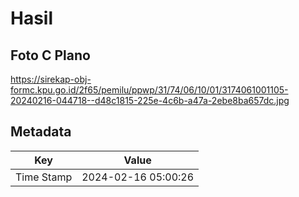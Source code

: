 # Hasil

## Foto C Plano

https://sirekap-obj-formc.kpu.go.id/2f65/pemilu/ppwp/31/74/06/10/01/3174061001105-20240216-044718--d48c1815-225e-4c6b-a47a-2ebe8ba657dc.jpg


## Metadata

| Key        | Value               |
| ---------- | ------------------- |
| Time Stamp | 2024-02-16 05:00:26 |




